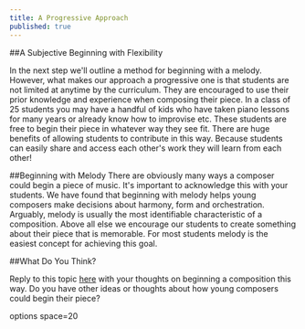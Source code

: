```yaml
---
title: A Progressive Approach
published: true
---
```

##A Subjective Beginning with Flexibility

In the next step we'll outline a method for beginning with a melody. However, what makes our approach a progressive one is that students are not limited at anytime by the curriculum. They are encouraged to use their prior knowledge and experience when composing their piece. In a class of 25 students you may have a handful of kids who have taken piano lessons for many years or already know how to improvise etc. These students are free to begin their piece in whatever way they see fit. There are huge benefits of allowing students to contribute in this way. Because students can easily share and access each other's work they will learn from each other!

##Beginning with Melody
There are obviously many ways a composer could begin a piece of music. It's important to acknowledge this with your students. We have found that beginning with melody helps young composers make decisions about harmony, form and orchestration. Arguably, melody is usually the most identifiable characteristic of a composition. Above all else we encourage our students to create something about their piece that is memorable. For most students melody is the easiest concept for achieving this goal. 

##What Do You Think?

Reply to this topic [here](http://discourse.yciw.net/t/beginning-a-piece-with-melody-other-ways/53?u=matt) with your thoughts on beginning a composition this way. Do you have other ideas or thoughts about how young composers could begin their piece?

<div class="vex-tabdiv"
      width=680 scale=1.0 editor="true"
      editor_width=680 editor_height=330>options space=20
 
</div>
